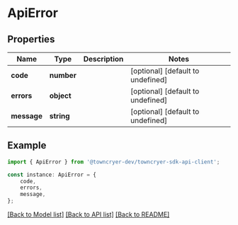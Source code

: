 # ApiError


## Properties

Name | Type | Description | Notes
------------ | ------------- | ------------- | -------------
**code** | **number** |  | [optional] [default to undefined]
**errors** | **object** |  | [optional] [default to undefined]
**message** | **string** |  | [optional] [default to undefined]

## Example

```typescript
import { ApiError } from '@towncryer-dev/towncryer-sdk-api-client';

const instance: ApiError = {
    code,
    errors,
    message,
};
```

[[Back to Model list]](../README.md#documentation-for-models) [[Back to API list]](../README.md#documentation-for-api-endpoints) [[Back to README]](../README.md)
